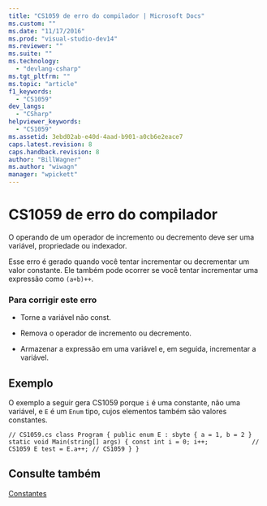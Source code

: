 ```yaml
---
title: "CS1059 de erro do compilador | Microsoft Docs"
ms.custom: ""
ms.date: "11/17/2016"
ms.prod: "visual-studio-dev14"
ms.reviewer: ""
ms.suite: ""
ms.technology: 
  - "devlang-csharp"
ms.tgt_pltfrm: ""
ms.topic: "article"
f1_keywords: 
  - "CS1059"
dev_langs: 
  - "CSharp"
helpviewer_keywords: 
  - "CS1059"
ms.assetid: 3ebd02ab-e40d-4aad-b901-a0cb6e2eace7
caps.latest.revision: 8
caps.handback.revision: 8
author: "BillWagner"
ms.author: "wiwagn"
manager: "wpickett"
---
```

# CS1059 de erro do compilador
O operando de um operador de incremento ou decremento deve ser uma variável, propriedade ou indexador.  
  
 Esse erro é gerado quando você tentar incrementar ou decrementar um valor constante. Ele também pode ocorrer se você tentar incrementar uma expressão como `(a+b)++`.  
  
### Para corrigir este erro  
  
-   Torne a variável não const.  
  
-   Remova o operador de incremento ou decremento.  
  
-   Armazenar a expressão em uma variável e, em seguida, incrementar a variável.  
  
## Exemplo  
 O exemplo a seguir gera CS1059 porque `i` é uma constante, não uma variável, e `E` é um `Enum` tipo, cujos elementos também são valores constantes.  
  
```  
// CS1059.cs class Program { public enum E : sbyte { a = 1, b = 2 } static void Main(string[] args) { const int i = 0; i++;            // CS1059 E test = E.a++; // CS1059 } }  
```  
  
## Consulte também  
 [Constantes](../../csharp/programming-guide/classes-and-structs/constants.md)